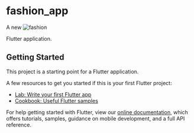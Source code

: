 # fashion_app

A new ![fashion](https://user-images.githubusercontent.com/65131757/198999912-a5c42825-2b3c-4966-9ef9-69e68d33531f.gif)



Flutter application.

## Getting Started

This project is a starting point for a Flutter application.

A few resources to get you started if this is your first Flutter project:

- [Lab: Write your first Flutter app](https://flutter.dev/docs/get-started/codelab)
- [Cookbook: Useful Flutter samples](https://flutter.dev/docs/cookbook)

For help getting started with Flutter, view our
[online documentation](https://flutter.dev/docs), which offers tutorials,
samples, guidance on mobile development, and a full API reference.
